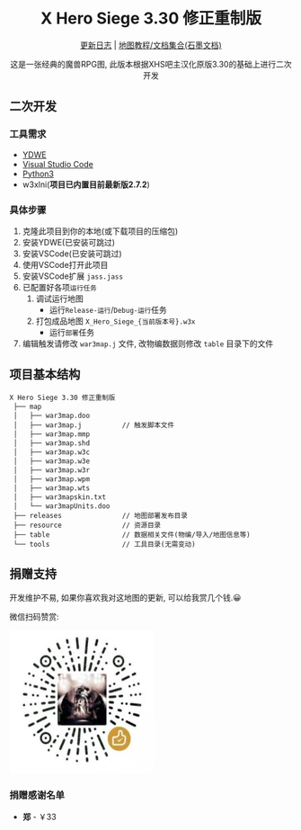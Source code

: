 <h1 align="center">X Hero Siege 3.30 修正重制版</h1>

<p align="center">
<a href="./CHANGELOG.md">更新日志</a> |
<a href="https://shimo.im/docs/kXjjhdkx6j636xjx">地图教程/文档集合(石墨文档)</a>
</p>

<p align="center">这是一张经典的魔兽RPG图, 此版本根据XHS吧主汉化原版3.30的基础上进行二次开发</p>

## 二次开发

### 工具需求

- [YDWE](http://www.ydwe.net/download.html)
- [Visual Studio Code](https://code.visualstudio.com/)
- [Python3](https://www.python.org/downloads/)
- w3xlni(**项目已内置目前最新版2.7.2**)

### 具体步骤

1. 克隆此项目到你的本地(或下载项目的压缩包)
2. 安装YDWE(已安装可跳过)
3. 安装VSCode(已安装可跳过)
4. 使用VSCode打开此项目
5. 安装VSCode扩展 `jass.jass`
6. 已配置好各项`运行任务`
   1. 调试运行地图
      - 运行`Release-运行`/`Debug-运行`任务
   2. 打包成品地图 `X_Hero_Siege_{当前版本号}.w3x`
      - 运行`部署`任务
7. 编辑触发请修改 `war3map.j` 文件, 改物编数据则修改 `table` 目录下的文件

## 项目基本结构

```
X Hero Siege 3.30 修正重制版
 ├── map
 │   ├── war3map.doo
 │   ├── war3map.j          // 触发脚本文件
 │   ├── war3map.mmp
 │   ├── war3map.shd
 │   ├── war3map.w3c
 │   ├── war3map.w3e
 │   ├── war3map.w3r
 │   ├── war3map.wpm
 │   ├── war3map.wts
 │   ├── war3mapskin.txt
 │   └── war3mapUnits.doo
 ├── releases               // 地图部署发布目录
 ├── resource               // 资源目录
 ├── table                  // 数据相关文件(物编/导入/地图信息等)
 └── tools                  // 工具目录(无需变动)
```

## 捐赠支持

开发维护不易, 如果你喜欢我对这地图的更新, 可以给我赏几个钱.😀

微信扫码赞赏:

![微信赞赏码](images/wechat_pay.jpg)

### 捐赠感谢名单

-  **郑**  - ￥33
